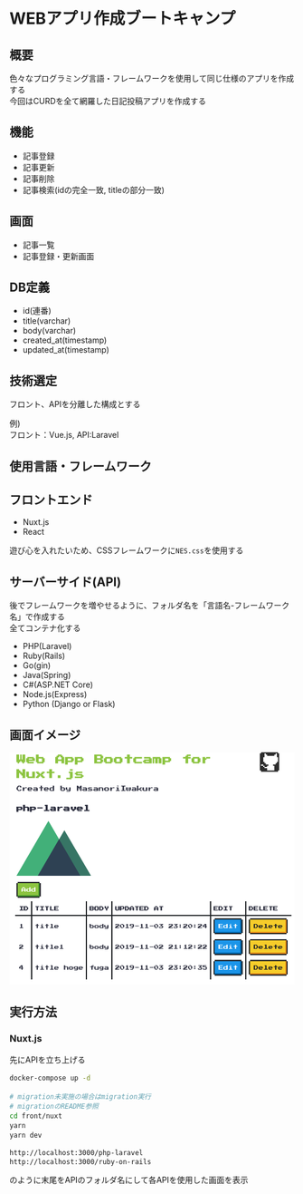 # WEBアプリ作成ブートキャンプ

## 概要

色々なプログラミング言語・フレームワークを使用して同じ仕様のアプリを作成する  
今回はCURDを全て網羅した日記投稿アプリを作成する

## 機能

- 記事登録
- 記事更新
- 記事削除
- 記事検索(idの完全一致, titleの部分一致)

## 画面

- 記事一覧
- 記事登録・更新画面

## DB定義

- id(連番)
- title(varchar)
- body(varchar)
- created_at(timestamp)
- updated_at(timestamp)

## 技術選定

フロント、APIを分離した構成とする

例)  
フロント：Vue.js, API:Laravel

## 使用言語・フレームワーク

## フロントエンド

- Nuxt.js
- React

遊び心を入れたいため、CSSフレームワークに`NES.css`を使用する

## サーバーサイド(API)

後でフレームワークを増やせるように、フォルダ名を「言語名-フレームワーク名」で作成する  
全てコンテナ化する

- PHP(Laravel)
- Ruby(Rails)
- Go(gin)
- Java(Spring)
- C#(ASP.NET Core)
- Node.js(Express)
- Python (Django or Flask)

## 画面イメージ

![](readme-images/2019-11-03-23-34-54.png)

## 実行方法

### Nuxt.js

先にAPIを立ち上げる  

```sh
docker-compose up -d

# migration未実施の場合はmigration実行
# migrationのREADME参照
cd front/nuxt
yarn
yarn dev
```

```
http://localhost:3000/php-laravel
http://localhost:3000/ruby-on-rails
```

のように末尾をAPIのフォルダ名にして各APIを使用した画面を表示

